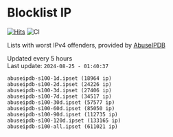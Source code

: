 # Blocklist IP

[![Hits](https://hits.seeyoufarm.com/api/count/incr/badge.svg?url=https%3A%2F%2Fgithub.com%2Fborestad%2Fblocklist-ip%2F&count_bg=%2379C83D&title_bg=%23555555&icon=&icon_color=%23E7E7E7&title=hits&edge_flat=false)](https://hits.seeyoufarm.com)  ![CI](https://img.shields.io/github/workflow/status/borestad/blocklist-ip/CI?style=flat-square)

Lists with worst IPv4 offenders, provided by [AbuseIPDB](https://www.abuseipdb.com/)

<!-- FOOTER-PLACEHOLDER -->
Updated every 5 hours<br>
Last update: `2024-08-25 - 01:40:37`
```
abuseipdb-s100-1d.ipset (18964 ip)
abuseipdb-s100-2d.ipset (24226 ip)
abuseipdb-s100-3d.ipset (27406 ip)
abuseipdb-s100-7d.ipset (34517 ip)
abuseipdb-s100-30d.ipset (57577 ip)
abuseipdb-s100-60d.ipset (85050 ip)
abuseipdb-s100-90d.ipset (112735 ip)
abuseipdb-s100-120d.ipset (133165 ip)
abuseipdb-s100-all.ipset (611021 ip)
```
